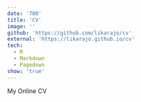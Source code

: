```yaml
---
date: '700'
title: 'CV'
image: ''
github: 'https://github.com/likarajo/cv'
external: 'https://likarajo.github.io/cv'
tech:
  - R
  - Markdown
  - Pagedown
show: 'true'
---
```


My Online CV
